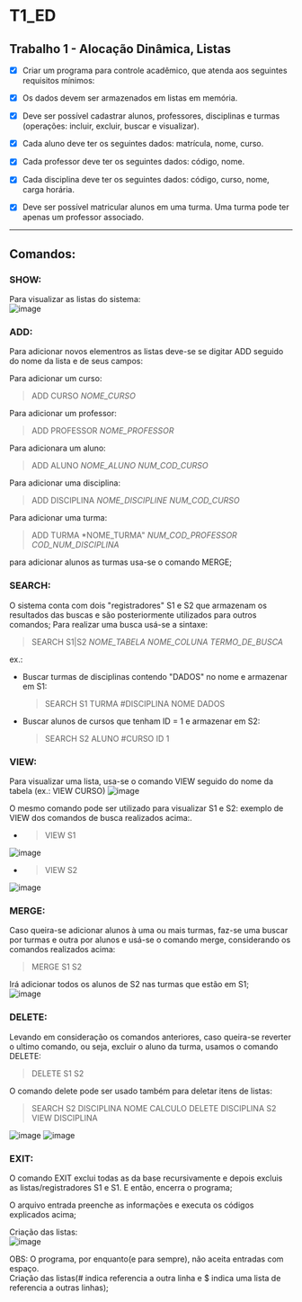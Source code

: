 # T1_ED

## Trabalho 1 - Alocação Dinâmica, Listas

- [x] Criar um programa para controle acadêmico, que atenda aos seguintes requisitos mínimos:

- [x] Os dados devem ser armazenados em listas em memória.

- [x] Deve ser possível cadastrar alunos, professores, disciplinas e turmas (operações: incluir, excluir, buscar e visualizar). 

- [x] Cada aluno deve ter os seguintes dados: matrícula, nome, curso.

- [x] Cada professor deve ter os seguintes dados: código, nome.

- [x] Cada disciplina deve ter os seguintes dados: código, curso, nome, carga horária.

- [x] Deve ser possível matricular alunos em uma turma. Uma turma pode ter apenas um professor associado.

-----------
## Comandos:
### SHOW:
Para visualizar as listas do sistema:  
![image](https://user-images.githubusercontent.com/50972168/201409345-a861b660-a6fe-4be3-96e6-6f6dc6cd8439.png)

### ADD:
Para adicionar novos elementros as listas deve-se se digitar ADD seguido do nome da lista e de seus campos:  

Para adicionar um curso:   
> ADD CURSO *NOME_CURSO*  

Para adicionar um professor:
> ADD PROFESSOR *NOME_PROFESSOR*  

Para adicionara um aluno:  
> ADD ALUNO *NOME_ALUNO* *NUM_COD_CURSO*  

Para adicionar uma disciplina:  
> ADD DISCIPLINA *NOME_DISCIPLINE* *NUM_COD_CURSO*  

Para adicionar uma turma:  
> ADD TURMA *NOME_TURMA" *NUM_COD_PROFESSOR* *COD_NUM_DISCIPLINA*  

para adicionar alunos as turmas usa-se o comando MERGE;

### SEARCH:
O sistema conta com dois "registradores" S1 e S2 que armazenam os resultados das buscas e são posteriormente utilizados para outros comandos;
Para realizar uma busca usá-se a sintaxe:  
> SEARCH S1|S2 *NOME_TABELA* *NOME_COLUNA* *TERMO_DE_BUSCA*

ex.:  
- Buscar turmas de disciplinas contendo "DADOS" no nome e armazenar em S1:  
  >SEARCH S1 TURMA #DISCIPLINA NOME DADOS 
  
- Buscar alunos de cursos que tenham ID = 1 e armazenar em S2:  
  >SEARCH S2 ALUNO #CURSO ID 1
  
  
### VIEW:
Para visualizar uma lista, usa-se o comando VIEW seguido do nome da tabela (ex.: VIEW CURSO)
![image](https://user-images.githubusercontent.com/50972168/201408934-757f6f09-6aa3-4883-bd19-18b54460a88c.png)

O mesmo comando pode ser utilizado para visualizar S1 e S2:
exemplo de VIEW dos comandos de busca realizados acima:.
- > VIEW S1  

![image](https://user-images.githubusercontent.com/50972168/201416522-f5ab658e-2b8a-43cf-8485-bbd0884bd51a.png)


- > VIEW S2 

![image](https://user-images.githubusercontent.com/50972168/201416392-c26a1920-d15b-4d9e-828d-3281309a1ade.png)


### MERGE:
Caso queira-se adicionar alunos à uma ou mais turmas, faz-se uma buscar por turmas e outra por alunos e usá-se o comando merge, considerando os comandos realizados acima:  
> MERGE S1 S2  

Irá adicionar todos os alunos de S2 nas turmas que estão em S1;  
![image](https://user-images.githubusercontent.com/50972168/201417170-536461ef-7334-4d69-838b-3fbffb22a11b.png)


### DELETE:  
Levando em consideração os comandos anteriores, caso queira-se reverter o ultimo comando, ou seja, excluir o aluno da turma, usamos o comando DELETE:  
> DELETE S1 S2  

O comando delete pode ser usado também para deletar itens de listas:  

> SEARCH S2 DISCIPLINA NOME CALCULO
> DELETE DISCIPLINA S2
> VIEW DISCIPLINA

![image](https://user-images.githubusercontent.com/50972168/201425858-5f641270-8539-40b0-921b-dc09101c42ff.png)
![image](https://user-images.githubusercontent.com/50972168/201422433-e1b87e08-4890-4413-a0b9-bfab43922d8e.png)

### EXIT:
O comando EXIT exclui todas as da base recursivamente e depois excluis as listas/registradores S1 e S1. E então, encerra o programa;  

O arquivo entrada preenche as informações e executa os códigos explicados acima;  

Criação das listas:  
![image](https://user-images.githubusercontent.com/50972168/201425061-091517ed-2074-4f85-9340-ed4bb988c79b.png)


OBS: O programa, por enquanto(e para sempre), não aceita entradas com espaço.  
Criação das listas(# indica referencia a outra linha e $ indica uma lista de referencia a outras linhas);  
